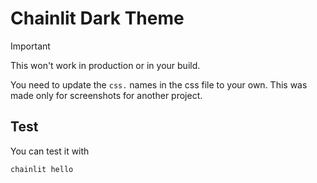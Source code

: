 # Chainlit Dark Theme

> [!IMPORTANT]
> This won't work in production or in your build.

You need to update the `css.` names in the css file to your own. This was made only for screenshots for another project. 

## Test

You can test it with 

```
chainlit hello
```


